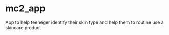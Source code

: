 # mc2_app


App to help teeneger identify their skin type and help them to routine use a skincare product
